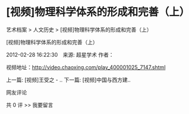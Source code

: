 # [视频]物理科学体系的形成和完善（上）

艺术档案 > 人文历史 > [视频]物理科学体系的形成和完善（上）

[视频]物理科学体系的形成和完善（上）

2012-02-28 16:22:30　来源: 超星学术 作者：



   视频地址：http://video.chaoxing.com/play_400001025_7147.shtml

  上一篇: [视频]王受之 - ..  下一篇: [视频]中国与西方建..   

网友评论

共 0 评 >>  我要留言
